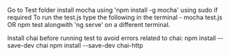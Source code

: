 Go to Test folder
install mocha using 'npm install -g mocha' using sudo if required
To run the test.js type the following in the terminal - 
mocha test.js 
OR
npm test
alongwith 'ng serve' on a different terminal.

Install chai before running test to avoid errors related to chai:
npm install --save-dev chai
npm install --save-dev chai-http
